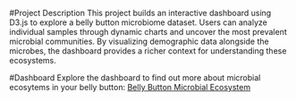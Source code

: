 #Project Description
This project builds an interactive dashboard using D3.js to explore a belly button microbiome dataset. Users can analyze individual samples through dynamic charts and uncover the most prevalent microbial communities. By visualizing demographic data alongside the microbes, the dashboard provides a richer context for understanding these ecosystems. 

#Dashboard
Explore the dashboard to find out more about microbial ecosytems in your belly button: [Belly Button Microbial Ecosystem](https://github.com/AshleyKAnderson/belly_button_challenge/settings/pages#:~:text=https%3A//ashleykanderson.github.io/belly_button_challenge/)
